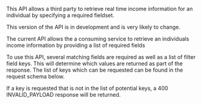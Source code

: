 This API allows a third party to retrieve real time income information for an individual by specifying a required fieldset.

This version of the API is in development and is very likely to change.

The current API allows the a consuming service to retrieve an individuals income information by providing a list of required fields

To use this API, several matching fields are required as well as a list of filter field keys. This will determine which values are returned as part of the response. The list of keys which can be requested can be found in the request schema below.

If a key is requested that is not in the list of potential keys, a 400 INVALID_PAYLOAD response will be returned.